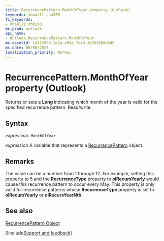 ```yaml
---
title: RecurrencePattern.MonthOfYear property (Outlook)
keywords: vbaol11.chm280
f1_keywords:
- vbaol11.chm280
ms.prod: outlook
api_name:
- Outlook.RecurrencePattern.MonthOfYear
ms.assetid: 14112950-1e2a-a99a-7c48-3e76358de645
ms.date: 06/08/2017
localization_priority: Normal
---
```



# RecurrencePattern.MonthOfYear property (Outlook)

Returns or sets a  **Long** indicating which month of the year is valid for the specified recurrence pattern. Read/write.


## Syntax

_expression_. `MonthOfYear`

_expression_ A variable that represents a [RecurrencePattern](Outlook.RecurrencePattern.md) object.


## Remarks

The value can be a number from 1 through 12. For example, setting this property to 5 and the  **[RecurrenceType](Outlook.RecurrencePattern.RecurrenceType.md)** property to **olRecursYearly** would cause this recurrence pattern to occur every May. This property is only valid for recurrence patterns whose **RecurrenceType** property is set to **olRecursYearly** or **olRecursYearNth**.


## See also


[RecurrencePattern Object](Outlook.RecurrencePattern.md)

[!include[Support and feedback](~/includes/feedback-boilerplate.md)]